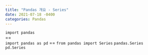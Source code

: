 ```yaml
---
title: "Pandas 개요 - Series"
date: 2021-07-18 -0400
categories: Pandas
---
```

`import pandas`<br>    ==<br>   `import pandas as pd`    ==   `from pandas import Series`
`pandas.Series`             `pd.Series`
